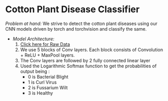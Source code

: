 # Cotton Plant Disease Classifier 
*Problem at hand:* We strive to detect the cotton plant diseases using our CNN models driven by torch and torchvision and classify the same.
  - *Model Architecture:*
     1. [Click here for Raw Data](https://www.kaggle.com/raaavan/cottonleafinfection)
     2. We use 5 blocks of Conv layers. Each block consists of Convolution + ReLU + MaxPool layers.
     3. The Conv layers are followed by 2 fully connected linear layer
     4. Used the Logarithmic Softmax function to get the probabilities of output being : 
        - 0 is Bacterial Blight 
        - 1 is Curl Virus
        - 2 is Fussarium Wilt
        - 3 is Healthy

